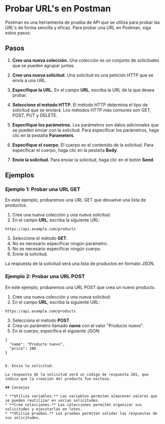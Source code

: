 # Probar URL's en Postman

Postman es una herramienta de prueba de API que se utiliza para probar las URL's de forma sencilla y eficaz. Para probar una URL en Postman, siga estos pasos:

## Pasos

1. **Cree una nueva colección.** Una colección es un conjunto de solicitudes que se pueden agrupar juntas.

2. **Cree una nueva solicitud.** Una solicitud es una petición HTTP que se envía a una URL.

3. **Especifique la URL.** En el campo **URL**, escriba la URL de la que desea probar.

4. **Seleccione el método HTTP.** El método HTTP determina el tipo de solicitud que se enviará. Los métodos HTTP más comunes son GET, POST, PUT y DELETE.

5. **Especifique los parámetros.** Los parámetros son datos adicionales que se pueden enviar con la solicitud. Para especificar los parámetros, haga clic en la pestaña **Parameters**.

6. **Especifique el cuerpo.** El cuerpo es el contenido de la solicitud. Para especificar el cuerpo, haga clic en la pestaña **Body**.

7. **Envíe la solicitud.** Para enviar la solicitud, haga clic en el botón **Send**.

## Ejemplos

### Ejemplo 1: Probar una URL GET

En este ejemplo, probaremos una URL GET que devuelve una lista de productos.

1. Cree una nueva colección y una nueva solicitud.
2. En el campo **URL**, escriba la siguiente URL:

```
https://api.example.com/products
```

3. Seleccione el método **GET**.
4. No es necesario especificar ningún parámetro.
5. No es necesario especificar ningún cuerpo.
6. Envíe la solicitud.

La respuesta de la solicitud será una lista de productos en formato JSON.

### Ejemplo 2: Probar una URL POST

En este ejemplo, probaremos una URL POST que crea un nuevo producto.

1. Cree una nueva colección y una nueva solicitud.
2. En el campo **URL**, escriba la siguiente URL:

```
https://api.example.com/products
```

3. Selecciona el método **POST**.
4. Crea un parámetro llamado **name** con el valor "Producto nuevo".
5. En el cuerpo, especifica el siguiente JSON:

```
{
  "name": "Producto nuevo",
  "price": 100
}


6. Envía la solicitud.

La respuesta de la solicitud será un código de respuesta 201, que indica que la creación del producto fue exitosa.

## Consejos

* **Utiliza variables.** Las variables permiten almacenar valores que se pueden reutilizar en varias solicitudes.
* **Crea colecciones.** Las colecciones permiten organizar sus solicitudes y ejecutarlas en lotes.
* **Utiliza pruebas.** Las pruebas permiten validar las respuestas de sus solicitudes.
